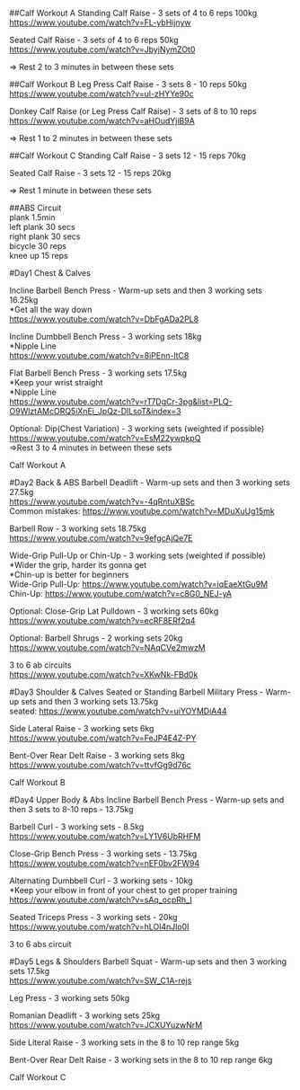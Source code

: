 ##Calf Workout A
Standing Calf Raise - 3 sets of 4 to 6 reps 100kg  
https://www.youtube.com/watch?v=FL-ybHijnyw

Seated Calf Raise - 3 sets of 4 to 6 reps 50kg  
https://www.youtube.com/watch?v=JbyjNymZOt0

=> Rest 2 to 3 minutes in between these sets  

##Calf Workout B
Leg Press Calf Raise - 3 sets 8 - 10 reps 50kg  
https://www.youtube.com/watch?v=ul-zHYYe90c  

Donkey Calf Raise (or Leg Press Calf Raise) - 3 sets of 8 to 10 reps  
https://www.youtube.com/watch?v=aHOudYjiB9A  

=> Rest 1 to 2 minutes in between these sets

##Calf Workout C
Standing Calf Raise - 3 sets 12 - 15 reps 70kg  

Seated Calf Raise - 3 sets 12 - 15 reps 20kg  

=> Rest 1 minute in between these sets

##ABS Circuit  
plank 1.5min  
left plank 30 secs  
right plank 30 secs  
bicycle 30 reps  
knee up 15 reps

#Day1 Chest & Calves

Incline Barbell Bench Press - Warm-up sets and then 3 working sets 16.25kg  
*Get all the way down  
https://www.youtube.com/watch?v=DbFgADa2PL8  

Incline Dumbbell Bench Press - 3 working sets 18kg  
*Nipple Line  
https://www.youtube.com/watch?v=8iPEnn-ltC8

Flat Barbell Bench Press - 3 working sets 17.5kg  
*Keep your wrist straight  
*Nipple Line  
https://www.youtube.com/watch?v=rT7DgCr-3pg&list=PLQ-O9WlztAMcORQ5iXnEi_JpQz-DlLsoT&index=3

Optional: Dip(Chest Variation) - 3 working sets (weighted if possible)  
https://www.youtube.com/watch?v=EsM22ywpkpQ  
=>Rest 3 to 4 minutes in between these sets  

Calf Workout A



#Day2 Back & ABS
Barbell Deadlift - Warm-up sets and then 3 working sets 27.5kg  
https://www.youtube.com/watch?v=-4qRntuXBSc  
Common mistakes: https://www.youtube.com/watch?v=MDuXuUg15mk  

Barbell Row - 3 working sets 18.75kg  
https://www.youtube.com/watch?v=9efgcAjQe7E

Wide-Grip Pull-Up or Chin-Up - 3 working sets (weighted if possible)  
*Wider the grip, harder its gonna get   
*Chin-up is better for beginners  
Wide-Grip Pull-Up: https://www.youtube.com/watch?v=iqEaeXtGu9M  
Chin-Up: https://www.youtube.com/watch?v=c8G0_NEJ-yA

Optional: Close-Grip Lat Pulldown - 3 working sets 60kg      
https://www.youtube.com/watch?v=ecRF8ERf2q4

Optional: Barbell Shrugs - 2 working sets 20kg  
https://www.youtube.com/watch?v=NAqCVe2mwzM

3 to 6 ab circuits  
https://www.youtube.com/watch?v=XKwNk-FBd0k


#Day3 Shoulder & Calves
Seated or Standing Barbell Military Press - Warm-up sets and then 3 working sets 13.75kg   
seated: https://www.youtube.com/watch?v=uiYOYMDiA44  

Side Lateral Raise - 3 working sets 6kg  
https://www.youtube.com/watch?v=FeJP4E4Z-PY  

Bent-Over Rear Delt Raise - 3 working sets 8kg  
https://www.youtube.com/watch?v=ttvfGg9d76c  

Calf Workout B  

#Day4 Upper Body & Abs
Incline Barbell Bench Press - Warm-up sets and then 3 sets to 8-10 reps - 13.75kg    

Barbell Curl - 3 working sets - 8.5kg  
https://www.youtube.com/watch?v=LY1V6UbRHFM  

Close-Grip Bench Press - 3 working sets - 13.75kg  
https://www.youtube.com/watch?v=nEF0bv2FW94  

Alternating Dumbbell Curl - 3 working sets - 10kg  
*Keep your elbow in front of your chest to get proper training  
https://www.youtube.com/watch?v=sAq_ocpRh_I  

Seated Triceps Press - 3 working sets - 20kg  
https://www.youtube.com/watch?v=hLOl4nJlo0I  

3 to 6 abs circuit  


#Day5 Legs & Shoulders
Barbell Squat - Warm-up sets and then 3 working sets 17.5kg  
https://www.youtube.com/watch?v=SW_C1A-rejs

Leg Press - 3 working sets 50kg  

Romanian Deadlift - 3 working sets 25kg     
https://www.youtube.com/watch?v=JCXUYuzwNrM  

Side Literal Raise - 3 working sets in the 8 to 10 rep range 5kg  

Bent-Over Rear Delt Raise - 3 working sets in the 8 to 10 rep range 6kg    

Calf Workout C
